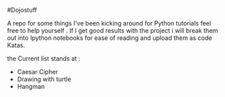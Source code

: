 #Dojostuff

A repo for some things I've been kicking around for Python tutorials feel free to help yourself . If I get good results with the project i will break them out into Ipython notebooks for ease of reading and upload them as code Katas.


the Current list stands  at :
 * Caesar Cipher
 * Drawing with turtle
 * Hangman
 
